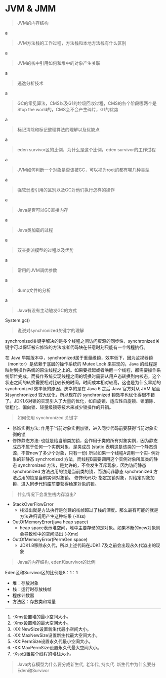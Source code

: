 # JVM & JMM

> JVM的内存结构

a
> JVM方法栈的工作过程，方法栈和本地方法栈有什么区别

a
> JVM的栈中引用如何和堆中的对象产生关联

a
> 逃逸分析技术

a
> GC的常见算法，CMS以及G1的垃圾回收过程，CMS的各个阶段哪两个是Stop the world的，CMS会不会产生碎片，G1的优势

a
> 标记清除和标记整理算法的理解以及优缺点

a
> eden survivor区的比例，为什么是这个比例，eden survivor的工作过程

a
> JVM如何判断一个对象是否该被GC，可以视为root的都有哪几种类型

a
> 强软弱虚引用的区别以及GC对他们执行怎样的操作

a
> Java是否可以GC直接内存

a
> Java类加载的过程

a
> 双亲委派模型的过程以及优势

a
> 常用的JVM调优参数

a
> dump文件的分析

a
> Java有没有主动触发GC的方式

System.gc()
> 说说对synchronized关键字的理解

synchronized关键字解决的是多个线程之间访问资源的同步性，synchronized关键字可以保证被它修饰的方法或者代码块在任意时刻只能有一个线程执行。

在 Java 早期版本中，synchronized属于重量级锁，效率低下，因为监视器锁（monitor）是依赖于底层的操作系统的 Mutex Lock 来实现的，Java 的线程是映射到操作系统的原生线程之上的。如果要挂起或者唤醒一个线程，都需要操作系统帮忙完成，而操作系统实现线程之间的切换时需要从用户态转换到内核态，这个状态之间的转换需要相对比较长的时间，时间成本相对较高，这也是为什么早期的 synchronized 效率低的原因。庆幸的是在 Java 6 之后 Java 官方对从 JVM 层面对synchronized 较大优化，所以现在的 synchronized 锁效率也优化得很不错了。JDK1.6对锁的实现引入了大量的优化，如自旋锁、适应性自旋锁、锁消除、锁粗化、偏向锁、轻量级锁等技术来减少锁操作的开销。

> 如何使用 synchronized 关键字

- 修饰实例方法: 作用于当前对象实例加锁，进入同步代码前要获得当前对象实例的锁
- 修饰静态方法: 也就是给当前类加锁，会作用于类的所有对象实例，因为静态成员不属于任何一个实例对象，是类成员 (static 表明这是该类的一个静态资源，不管new了多少个对象，只有一份) 所以如果一个线程A调用一个实- 例对象的非静态 synchronized 方法，而线程B需要调用这个实例对象所属类的静态 synchronized 方法，是允许的，不会发生互斥现象，因为访问静态 synchronized 方法占用的锁是当前类的锁，而访问非静态 synchronized 方法占用的锁是当前实例对象锁。
修饰代码块: 指定加锁对象，对给定对象加锁，进入同步代码库前要获得给定对象的锁。

> 什么情况下会发生栈内存溢出?

- StackOverFlowError
  - 栈溢出就是方法执行是创建的栈帧超过了栈的深度。那么最有可能的就是方法递归调用产生这种结果 (-Xss)
- OutOfMemoryError(java heap space)
  - heap space表示堆空间，堆中主要存储的是对象。如果不断的new对象则会导致堆中的空间溢出 (-Xmx)
- OutOfMemoryError(PermGen space)
  - JDK1.8移除永久代，所以上述代码在JDK1.7及之前会出现永久代溢出的现象

> Java的内存结构, eden和survivor的比例

Eden区和Survivor区的比例是8：1：1

- 堆：存放对象
- 栈：运行时存放栈帧
- 程序计数器
- 方法区：存放类和常量

---

1. -Xms设置堆的最小空间大小。
2. -Xmx设置堆的最大空间大小。
3. -XX:NewSize设置新生代最小空间大小。
4. -XX:MaxNewSize设置新生代最大空间大小。
5. -XX:PermSize设置永久代最小空间大小。
6. -XX:MaxPermSize设置永久代最大空间大小。
7. -Xss设置每个线程的堆栈大小。

> Java内存模型为什么要分成新生代, 老年代, 持久代. 新生代中为什么要分Eden和Survivor
